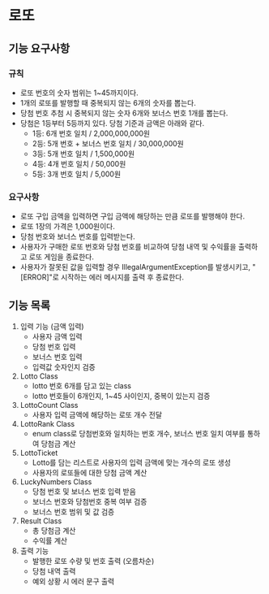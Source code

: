 # 로또


## 기능 요구사항
### 규칙
- 로또 번호의 숫자 범위는 1~45까지이다.
- 1개의 로또를 발행할 때 중복되지 않는 6개의 숫자를 뽑는다.
- 당첨 번호 추첨 시 중복되지 않는 숫자 6개와 보너스 번호 1개를 뽑는다.
- 당첨은 1등부터 5등까지 있다. 당첨 기준과 금액은 아래와 같다.
    - 1등: 6개 번호 일치 / 2,000,000,000원
    - 2등: 5개 번호 + 보너스 번호 일치 / 30,000,000원
    - 3등: 5개 번호 일치 / 1,500,000원
    - 4등: 4개 번호 일치 / 50,000원
    - 5등: 3개 번호 일치 / 5,000원
### 요구사항
- 로또 구입 금액을 입력하면 구입 금액에 해당하는 만큼 로또를 발행해야 한다.
- 로또 1장의 가격은 1,000원이다.
- 당첨 번호와 보너스 번호를 입력받는다.
- 사용자가 구매한 로또 번호와 당첨 번호를 비교하여 당첨 내역 및 수익률을 출력하고 로또 게임을 종료한다.
- 사용자가 잘못된 값을 입력할 경우 IllegalArgumentException를 발생시키고, "[ERROR]"로 시작하는 에러 메시지를 출력 후 종료한다.

## 기능 목록
1. 입력 기능 (금액 입력)
   - 사용자 금액 입력
   - 당첨 번호 입력
   - 보너스 번호 입력
   - 입력값 숫자인지 검증
2. Lotto Class
   - lotto 번호 6개를 담고 있는 class
   - lotto 번호들이 6개인지, 1~45 사이인지, 중복이 있는지 검증
3. LottoCount Class
   - 사용자 입력 금액에 해당하는 로또 개수 전달
4. LottoRank Class
   - enum class로 당첨번호와 일치하는 번호 개수, 보너스 번호 일치 여부를 통하여 당첨금 계산
5. LottoTicket
   - Lotto를 담는 리스트로 사용자의 입력 금액에 맞는 개수의 로또 생성
   - 사용자의 로또들에 대한 당첨 금액 계산
6. LuckyNumbers Class
   - 당첨 번호 및 보너스 번호 입력 받음
   - 보너스 번호와 당첨번호 중복 여부 검증
   - 보너스 번호 범위 및 값 검증
7. Result Class
   - 총 당첨금 계산
   - 수익률 계산
8. 출력 기능
   - 발행한 로또 수량 및 번호 출력 (오름차순) 
   - 당첨 내역 출력
   - 예외 상황 시 에러 문구 출력

